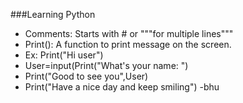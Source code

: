 ###Learning Python
- Comments: Starts with # or """for multiple lines"""
- Print(): A function to print message on the screen.
- Ex: Print("Hi user")
- User=input(Print("What's your name: ")
- Print("Good to see you",User)
- Print("Have a nice day and keep smiling")
-bhu

